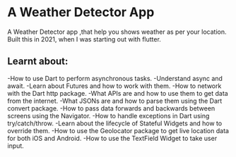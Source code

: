 
# A Weather Detector App

A Weather Detector app ,that help you shows weather as per your location. Built this in 2021, when I was starting out with flutter.

## Learnt about:
-How to use Dart to perform asynchronous tasks.
-Understand async and await.
-Learn about Futures and how to work with them.
-How to network with the Dart http package.
-What APIs are and how to use them to get data from the internet.
-What JSONs are and how to parse them using the Dart convert package.
-How to pass data forwards and backwards between screens using the Navigator.
-How to handle exceptions in Dart using try/catch/throw.
-Learn about the lifecycle of Stateful Widgets and how to override them.
-How to use the Geolocator package to get live location data for both iOS and Android.
-How to use the TextField Widget to take user input.
